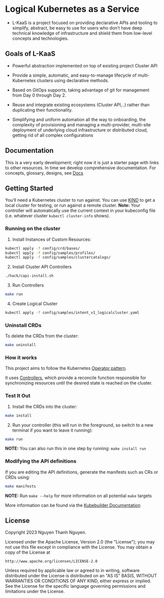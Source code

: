 # Logical Kubernetes as a Service

* L-KaaS is a project focused on providing declarative APIs and tooling to simplify, abstract, be easy to use for users who don’t have deep technical knowledge of infrastructure and shield them from low-level concepts and technologies.


## Goals of L-KaaS

* Powerful abstraction implemented on top of existing project Cluster API

* Provide a simple, automatic, and easy-to-manage lifecycle of multi-Kubernetes clusters using declarative methods.

* Based on GitOps supports, taking advantage of git for management from Day 0 through Day 2.

* Reuse and integrate existing ecosystems (Cluster API,..) rather than duplicating their functionality.

* Simplifying and uniform automation all the way to onboarding, the complexity of provisioning and managing a multi-provider, multi-site deployment of underlying cloud infrastructure or distributed cloud, getting rid of all complex configurations

## Documentation
This is a very early development; right now it is just a starter page with links to other resources. In time we develop comprehensive documentation.
For concepts, glossary, designs, see [Docs](/docs)

## Getting Started
You’ll need a Kubernetes cluster to run against. You can use [KIND](https://sigs.k8s.io/kind) to get a local cluster for testing, or run against a remote cluster.
**Note:** Your controller will automatically use the current context in your kubeconfig file (i.e. whatever cluster `kubectl cluster-info` shows).

### Running on the cluster
1. Install Instances of Custom Resources:

```sh
kubectl apply -f config/crd/bases/
kubectl apply -f config/samples/profiles/
kubectl apply -f config/samples/clustercatalogs/
```
2. Install Cluster API Controllers
```sh
./hack/capi-install.sh
```
3. Run Controllers

```sh
make run
```
4. Create Logical Cluster
```sh
kubectl apply -f config/samples/intent_v1_logicalcluster.yaml
```
### Uninstall CRDs
To delete the CRDs from the cluster:

```sh
make uninstall
```

### How it works
This project aims to follow the Kubernetes [Operator pattern](https://kubernetes.io/docs/concepts/extend-kubernetes/operator/).

It uses [Controllers](https://kubernetes.io/docs/concepts/architecture/controller/),
which provide a reconcile function responsible for synchronizing resources until the desired state is reached on the cluster.

### Test It Out
1. Install the CRDs into the cluster:

```sh
make install
```

2. Run your controller (this will run in the foreground, so switch to a new terminal if you want to leave it running):

```sh
make run
```

**NOTE:** You can also run this in one step by running: `make install run`

### Modifying the API definitions
If you are editing the API definitions, generate the manifests such as CRs or CRDs using:

```sh
make manifests
```

**NOTE:** Run `make --help` for more information on all potential `make` targets

More information can be found via the [Kubebuilder Documentation](https://book.kubebuilder.io/introduction.html)

## License

Copyright 2023 Nguyen Thanh Nguyen.

Licensed under the Apache License, Version 2.0 (the "License");
you may not use this file except in compliance with the License.
You may obtain a copy of the License at

    http://www.apache.org/licenses/LICENSE-2.0

Unless required by applicable law or agreed to in writing, software
distributed under the License is distributed on an "AS IS" BASIS,
WITHOUT WARRANTIES OR CONDITIONS OF ANY KIND, either express or implied.
See the License for the specific language governing permissions and
limitations under the License.

